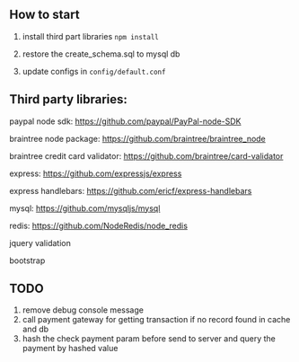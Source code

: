 ## How to start

1. install third part libraries
` npm install `

2. restore the create_schema.sql to mysql db

3. update configs in `config/default.conf`

## Third party libraries:

paypal node sdk:
https://github.com/paypal/PayPal-node-SDK

braintree node package:
https://github.com/braintree/braintree_node

braintree credit card validator:
https://github.com/braintree/card-validator

express:
https://github.com/expressjs/express

express handlebars:
https://github.com/ericf/express-handlebars

mysql:
https://github.com/mysqljs/mysql

redis:
https://github.com/NodeRedis/node_redis

jquery validation

bootstrap

## TODO
1. remove debug console message
2. call payment gateway for getting transaction if no record found in cache and db
3. hash the check payment param before send to server and query the payment by hashed value



